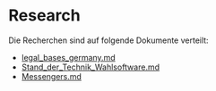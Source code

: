 # Research

Die Recherchen sind auf folgende Dokumente verteilt:

- [legal_bases_germany.md](./legal_bases_germany.md)
- [Stand_der_Technik_Wahlsoftware.md](./Stand_der_Technik_Wahlsoftware.md)
- [Messengers.md](./Messengers.md)
